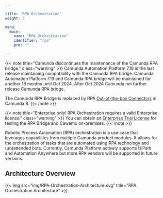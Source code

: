 ```yaml
---

title: 'RPA Orchestration'
weight: 5

menu:
  main:
    name: "RPA Orchestration"
    identifier: "rpa"
    pre: ""

---
```

{{< note title="Camunda discontinues the maintenance of the Camunda RPA bridge." class="warning" >}}
Camunda Automation Platform 7.19 is the last release maintaining compatibility with the Camunda RPA bridge. Camunda Automation Platform 7.19 and Camunda RPA bridge will be maintained for another 18 months until Oct 2024. After Oct 2024 Camunda not further release Camunda RPA bridge. 

The Camunda RPA Bridge is replaced by RPA [Out-of-the-box Connectors](https://docs.camunda.io/docs/components/connectors/out-of-the-box-connectors/available-connectors-overview/) in Camunda 8.
{{< /note >}}

{{< note title="Enterprise only! RPA Orchestration requires a valid Enterprise license." class="warning" >}}
You can obtain an [Enterprise Trial License](https://camunda.com/download/enterprise/) for testing the RPA Bridge and Cawemo on-premises.
{{< /note >}}

Robotic Process Automation (RPA) orchestration is a use case that leverages capabilities from multiple Camunda product modules. It allows for the orchestration of tasks that are automated using RPA technology and (un)attended bots. Currently, Camunda Platform actively supports UiPath and Automation Anywhere but more RPA vendors will be supported in future versions.

## Architecture Overview

{{< img src="img/RPA-Orchestration-Architecture.svg" title="RPA Orchestration Architecture" >}}
